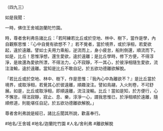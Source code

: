 （四九三）

如是我聞：

一時，佛住王舍城迦蘭陀竹園。

時，尊者舍利弗告諸比丘：「若阿練若比丘或於空地、林中、樹下，當作是學，內自觀察思惟：『心中自覺有欲想不？』若不覺者，當於境界，或於淨相，若愛欲起，違於遠離。譬如士夫用力乘船，逆流而上，身小疲怠，船則倒還，順流而下。如是，比丘！思惟淨想，還生愛欲，違於遠離；是比丘學時，修下方便，不得淳淨，是故還為愛欲所漂，不得法力，心不寂靜，不一其心，於彼淨相隨生愛欲，流注浚輸，違於遠離。當知是比丘不敢自記，於五欲功德離欲解脫。

「若比丘或於空地、林中、樹下，作是思惟：『我內心中為離欲不？』是比丘當於境界，或取淨相，若覺其心於彼遠離，順趣浚注。譬如鳥翮，入火則卷，不可舒展。如是，比丘或取淨相，即順遠離，流注浚輸。比丘！當如是知，於方便行，心不懈怠，得法寂靜，寂止、息、樂，淳淨一心，謂我思惟已，於淨相順於遠離，隨順修道，則能堪任自記，於五欲功德離欲解脫。」

尊者舍利弗說是經已，諸比丘聞其所說，歡喜奉行。

#地名/王舍城
#地名/迦蘭陀竹園
#人名/舍利弗
#離欲解脫
